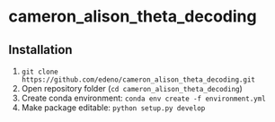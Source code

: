 # cameron_alison_theta_decoding


## Installation
1. ```git clone https://github.com/edeno/cameron_alison_theta_decoding.git```
2. Open repository folder (```cd cameron_alison_theta_decoding```)
2. Create conda environment:
```conda env create -f environment.yml```
3. Make package editable:
```python setup.py develop```
